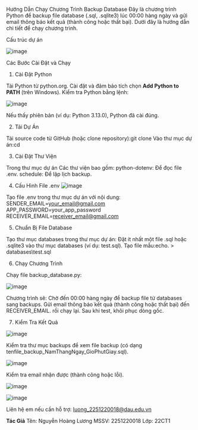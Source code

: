 Hướng Dẫn Chạy Chương Trình Backup Database
Đây là chương trình Python để backup file database (.sql, .sqlite3) lúc 00:00 hàng ngày và gửi email thông báo kết quả (thành công hoặc thất bại). Dưới đây là hướng dẫn chi tiết để chạy chương trình.

Cấu trúc dự án

![image](https://github.com/user-attachments/assets/234297b3-dacf-4866-a90d-3735d3706c0a)

Các Bước Cài Đặt và Chạy
1. Cài Đặt Python

Tải Python từ python.org.
Cài đặt và đảm bảo tích chọn **Add Python to PATH** (trên Windows).
Kiểm tra Python bằng lệnh:

![image](https://github.com/user-attachments/assets/5a3936e7-ea75-4e79-a76f-1067fab99f88)

Nếu thấy phiên bản (ví dụ: Python 3.13.0), Python đã cài đúng.

2. Tải Dự Án

Tải source code từ GitHub (hoặc clone repository):git clone <link-repo-cua-ban>
Vào thư mục dự án:cd <ten-thu-muc>

3. Cài Đặt Thư Viện

Trong thư mục dự án
Các thư viện bao gồm:
python-dotenv: Để đọc file .env.
schedule: Để lập lịch backup.

4. Cấu Hình File .env
![image](https://github.com/user-attachments/assets/bfcd9a0f-6b0a-4d9c-9c59-902a7343f532)

Tạo file .env trong thư mục dự án với nội dung:
SENDER_EMAIL=your_email@gmail.com
APP_PASSWORD=your_app_password
RECEIVER_EMAIL=receiver_email@gmail.com

5. Chuẩn Bị File Database

Tạo thư mục databases trong thư mục dự án:
Đặt ít nhất một file .sql hoặc .sqlite3 vào thư mục databases (ví dụ: test.sql).
Tạo file mẫu:echo. > databases\test.sql

6. Chạy Chương Trình

Chạy file backup_database.py:

![image](https://github.com/user-attachments/assets/55228415-5bfa-4183-9634-34e01c621f68)

Chương trình sẽ:
Chờ đến 00:00 hàng ngày để backup file từ databases sang backups.
Gửi email thông báo kết quả (thành công hoặc thất bại) đến RECEIVER_EMAIL.
rồi chạy lại. Sau khi test, khôi phục dòng gốc.

7. Kiểm Tra Kết Quả

![image](https://github.com/user-attachments/assets/ddb07d5d-8e8e-485e-8a81-9ffed8b5ba82)

Kiểm tra thư mục backups để xem file backup (có dạng tenfile_backup_NamThangNgay_GioPhutGiay.sql).

![image](https://github.com/user-attachments/assets/2be9c1f1-81ef-442a-981b-e69e02ac9611)


Kiểm tra email nhận được (thành công hoặc lỗi).

![image](https://github.com/user-attachments/assets/62d6e188-e19a-437a-88aa-8309b5d7f4b0)

![image](https://github.com/user-attachments/assets/b183de3d-cc75-41ab-881c-98c6079bdccc)


Liên hệ em nếu cần hỗ trợ: luong_2251220018@dau.edu.vn

**Tác Giả**
Tên: Nguyễn Hoàng Lương
MSSV: 2251220018
Lớp: 22CT1

